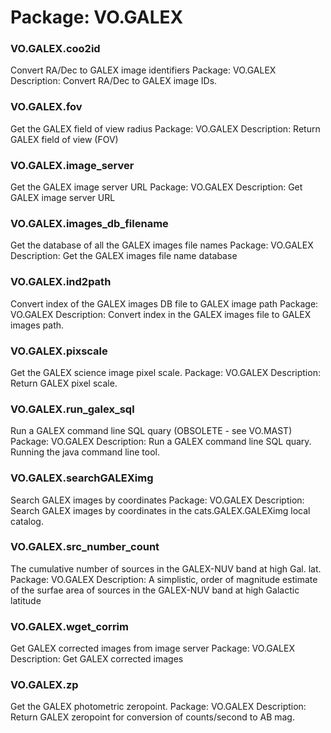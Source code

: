 # Package: VO.GALEX


### VO.GALEX.coo2id

Convert RA/Dec to GALEX image identifiers Package: VO.GALEX Description: Convert RA/Dec to GALEX image IDs.


### VO.GALEX.fov

Get the GALEX field of view radius Package: VO.GALEX Description: Return GALEX field of view (FOV)


### VO.GALEX.image_server

Get the GALEX image server URL Package: VO.GALEX Description: Get GALEX image server URL


### VO.GALEX.images_db_filename

Get the database of all the GALEX images file names Package: VO.GALEX Description: Get the GALEX images file name database


### VO.GALEX.ind2path

Convert index of the GALEX images DB file to GALEX image path Package: VO.GALEX Description: Convert index in the GALEX images file to GALEX images path.


### VO.GALEX.pixscale

Get the GALEX science image pixel scale. Package: VO.GALEX Description: Return GALEX pixel scale.


### VO.GALEX.run_galex_sql

Run a GALEX command line SQL quary (OBSOLETE - see VO.MAST) Package: VO.GALEX Description: Run a GALEX command line SQL quary. Running the java command line tool.


### VO.GALEX.searchGALEXimg

Search GALEX images by coordinates Package: VO.GALEX Description: Search GALEX images by coordinates in the cats.GALEX.GALEXimg local catalog.


### VO.GALEX.src_number_count

The cumulative number of sources in the GALEX-NUV band at high Gal. lat. Package: VO.GALEX Description: A simplistic, order of magnitude estimate of the surfae area of sources in the GALEX-NUV band at high Galactic latitude


### VO.GALEX.wget_corrim

Get GALEX corrected images from image server Package: VO.GALEX Description: Get GALEX corrected images


### VO.GALEX.zp

Get the GALEX photometric zeropoint. Package: VO.GALEX Description: Return GALEX zeropoint for conversion of counts/second to AB mag.



